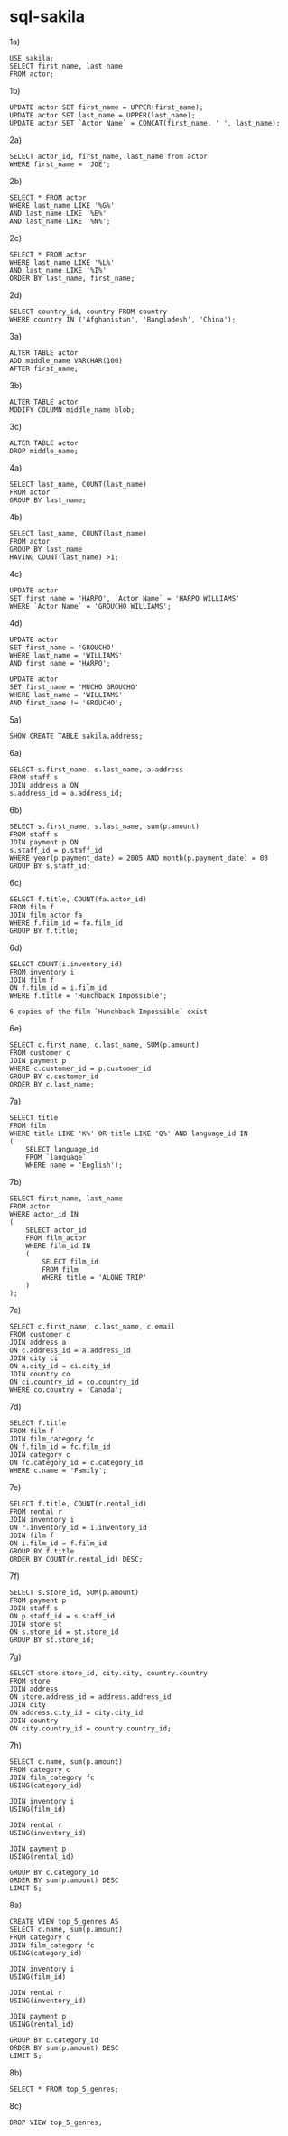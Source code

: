# sql-sakila

1a)

    USE sakila;
    SELECT first_name, last_name
    FROM actor;

1b)

    UPDATE actor SET first_name = UPPER(first_name);
    UPDATE actor SET last_name = UPPER(last_name);
    UPDATE actor SET `Actor Name` = CONCAT(first_name, ' ', last_name);

2a)

    SELECT actor_id, first_name, last_name from actor 
    WHERE first_name = 'JOE';

2b) 

    SELECT * FROM actor
    WHERE last_name LIKE '%G%' 
    AND last_name LIKE '%E%' 
    AND last_name LIKE '%N%';

2c)

    SELECT * FROM actor
    WHERE last_name LIKE '%L%'
    AND last_name LIKE '%I%'
    ORDER BY last_name, first_name;

2d)

    SELECT country_id, country FROM country 
    WHERE country IN ('Afghanistan', 'Bangladesh', 'China');    

3a)

    ALTER TABLE actor 
    ADD middle_name VARCHAR(100)
    AFTER first_name;

3b)

    ALTER TABLE actor
    MODIFY COLUMN middle_name blob;
  	  	  	

3c)

    ALTER TABLE actor
    DROP middle_name;

4a)

    SELECT last_name, COUNT(last_name) 
    FROM actor
    GROUP BY last_name;

4b)

    SELECT last_name, COUNT(last_name) 
    FROM actor
    GROUP BY last_name
    HAVING COUNT(last_name) >1;
  	
4c)

    UPDATE actor
    SET first_name = 'HARPO', `Actor Name` = 'HARPO WILLIAMS'
    WHERE `Actor Name` = 'GROUCHO WILLIAMS';

4d)

    UPDATE actor
    SET first_name = 'GROUCHO'
    WHERE last_name = 'WILLIAMS'
    AND first_name = 'HARPO';

    UPDATE actor
    SET first_name = 'MUCHO GROUCHO'
    WHERE last_name = 'WILLIAMS'
    AND first_name != 'GROUCHO';
  	
5a)

    SHOW CREATE TABLE sakila.address;

6a)

    SELECT s.first_name, s.last_name, a.address
    FROM staff s
    JOIN address a ON
    s.address_id = a.address_id;

6b)

    SELECT s.first_name, s.last_name, sum(p.amount)
    FROM staff s
    JOIN payment p ON
    s.staff_id = p.staff_id
    WHERE year(p.payment_date) = 2005 AND month(p.payment_date) = 08
    GROUP BY s.staff_id;

6c)

    SELECT f.title, COUNT(fa.actor_id)
    FROM film f
    JOIN film_actor fa
    WHERE f.film_id = fa.film_id
    GROUP BY f.title;
  	
6d)

    SELECT COUNT(i.inventory_id)
    FROM inventory i
    JOIN film f
    ON f.film_id = i.film_id
    WHERE f.title = 'Hunchback Impossible';

    6 copies of the film `Hunchback Impossible` exist
  	
6e)

    SELECT c.first_name, c.last_name, SUM(p.amount)
    FROM customer c
    JOIN payment p 
    WHERE c.customer_id = p.customer_id
    GROUP BY c.customer_id
    ORDER BY c.last_name;

7a)

    SELECT title
    FROM film 
    WHERE title LIKE 'K%' OR title LIKE 'Q%' AND language_id IN
    (
        SELECT language_id
        FROM `language`
        WHERE name = 'English');

7b)

    SELECT first_name, last_name
    FROM actor
    WHERE actor_id IN
    (
        SELECT actor_id
        FROM film_actor
        WHERE film_id IN
        (
            SELECT film_id
            FROM film
            WHERE title = 'ALONE TRIP'
        )
    );

7c)

    SELECT c.first_name, c.last_name, c.email
    FROM customer c
    JOIN address a 
    ON c.address_id = a.address_id
    JOIN city ci
    ON a.city_id = ci.city_id
    JOIN country co
    ON ci.country_id = co.country_id
    WHERE co.country = 'Canada';

   
7d)

    SELECT f.title
    FROM film f
    JOIN film_category fc
    ON f.film_id = fc.film_id
    JOIN category c
    ON fc.category_id = c.category_id
    WHERE c.name = 'Family';

7e)

    SELECT f.title, COUNT(r.rental_id)
    FROM rental r
    JOIN inventory i
    ON r.inventory_id = i.inventory_id
    JOIN film f
    ON i.film_id = f.film_id
    GROUP BY f.title
    ORDER BY COUNT(r.rental_id) DESC;

7f) 

    SELECT s.store_id, SUM(p.amount)
    FROM payment p
    JOIN staff s
    ON p.staff_id = s.staff_id
    JOIN store st
    ON s.store_id = st.store_id
    GROUP BY st.store_id;
  	
7g) 

    SELECT store.store_id, city.city, country.country
    FROM store 
    JOIN address
    ON store.address_id = address.address_id
    JOIN city
    ON address.city_id = city.city_id
    JOIN country 
    ON city.country_id = country.country_id;

7h)

    SELECT c.name, sum(p.amount)
    FROM category c
    JOIN film_category fc
    USING(category_id)

    JOIN inventory i
    USING(film_id)

    JOIN rental r 
    USING(inventory_id)

    JOIN payment p
    USING(rental_id)

    GROUP BY c.category_id
    ORDER BY sum(p.amount) DESC
    LIMIT 5;
  	
8a)

    CREATE VIEW top_5_genres AS
    SELECT c.name, sum(p.amount)
    FROM category c
    JOIN film_category fc
    USING(category_id)

    JOIN inventory i
    USING(film_id)

    JOIN rental r 
    USING(inventory_id)

    JOIN payment p
    USING(rental_id)

    GROUP BY c.category_id
    ORDER BY sum(p.amount) DESC
    LIMIT 5;
  	
8b)

    SELECT * FROM top_5_genres;

8c)

    DROP VIEW top_5_genres;


